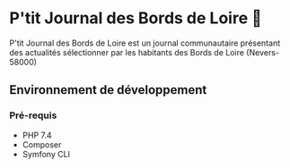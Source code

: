 # P'tit Journal des Bords de Loire 📰

P'tit Journal des Bords de Loire est un journal communautaire présentant des actualités sélectionner par les habitants des Bords de Loire (Nevers-58000)

## Environnement de développement

### Pré-requis

* PHP 7.4
* Composer
* Symfony CLI
